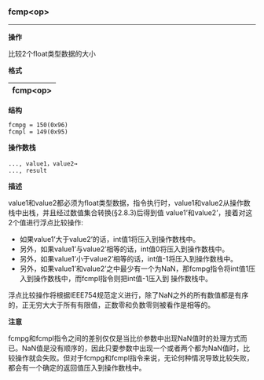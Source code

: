 ### fcmp\<op\>

----

**操作**

比较2个float类型数据的大小

**格式**

|fcmp\<op\>|
|--------:|

**结构**
```
fcmpg = 150(0x96)
fcmpl = 149(0x95)
```

**操作数栈**
```
..., value1，value2→
..., result
```

**描述**

value1和value2都必须为float类型数据，指令执行时，value1和value2从操作数栈中出栈，并且经过数值集合转换(§2.8.3)后得到值
value1’和value2’，接着对这2个值进行浮点比较操作:
* 如果value1’大于value2’的话，int值1将压入到操作数栈中。
* 另外，如果value1’与value2’相等的话，int值0将压入到操作数栈中。
* 另外，如果value1’小于value2’相等的话，int值-1将压入到操作数栈中。
* 另外，如果value1’和value2’之中最少有一个为NaN，那fcmpg指令将int值1压入到操作数栈中，而fcmpl指令则把int值-1压入到
操作数栈中。

浮点比较操作将根据IEEE754规范定义进行，除了NaN之外的所有数值都是有序的，正无穷大大于所有有限值，正数零和负数零则被看作是相等的。

**注意**

fcmpg和fcmpl指令之间的差别仅仅是当比价参数中出现NaN值时的处理方式而已。NaN值是没有顺序的，因此只要参数中出现一个或者两个都为NaN值时，比较操作就会失败。但对于fcmpg和fcmpl指令来说，无论何种情况导致比较失败，都会有一个确定的返回值压入到操作数栈中。

